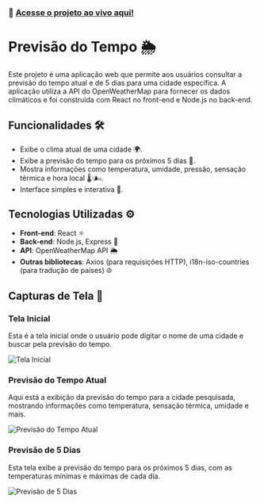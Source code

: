### 🚀 [Acesse o projeto ao vivo aqui!](https://previsaotemporeact.onrender.com)


# Previsão do Tempo 🌦️

Este projeto é uma aplicação web que permite aos usuários consultar a previsão do tempo atual e de 5 dias para uma cidade específica. A aplicação utiliza a API do OpenWeatherMap para fornecer os dados climáticos e foi construída com React no front-end e Node.js no back-end.

## Funcionalidades 🛠️

- Exibe o clima atual de uma cidade 🌍.
- Exibe a previsão do tempo para os próximos 5 dias 📅.
- Mostra informações como temperatura, umidade, pressão, sensação térmica e hora local 🌡️💧🌬️.
- Interface simples e interativa 🎨.

## Tecnologias Utilizadas ⚙️

- **Front-end**: React ⚛️
- **Back-end**: Node.js, Express 🚀
- **API**: OpenWeatherMap API 🌦️
- **Outras bibliotecas**: Axios (para requisições HTTP), i18n-iso-countries (para tradução de países) 🌐

## Capturas de Tela 📸

### Tela Inicial

Esta é a tela inicial onde o usuário pode digitar o nome de uma cidade e buscar pela previsão do tempo.

![Tela Inicial](https://github.com/user-attachments/assets/0744ae60-8f74-4e59-ad61-7a9cb4907329)


### Previsão do Tempo Atual

Aqui está a exibição da previsão do tempo para a cidade pesquisada, mostrando informações como temperatura, sensação térmica, umidade e mais.

![Previsão do Tempo Atual](https://github.com/user-attachments/assets/c62d5f65-1429-46c3-82aa-a4d74d444ac6)

### Previsão de 5 Dias

Esta tela exibe a previsão do tempo para os próximos 5 dias, com as temperaturas mínimas e máximas de cada dia.

![Previsão de 5 Dias](https://github.com/user-attachments/assets/349ef351-a9ba-4f1f-9a1c-0de45379b05f)
